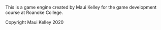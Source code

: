 This is a game engine created by Maui Kelley for the game development course at Roanoke College.

Copyright Maui Kelley 2020
